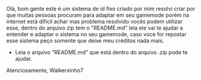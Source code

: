 Olá, bom gente este é um sistema de id fixo criado por mim resolvi criar por que muitas
pessoas procuram para adaptar em seu gamemode porém na internet está difícil achar mas
problema resolvido vocês podem utilizar esse, dentro do arquivo zip tem o "README.md"
leia ele vai te ajudar a entender e adaptar o sistema no seu gamemode, caso voce for
repostar esse sistema peço somente que deixe meu créditos nada mais.

* Leia o arquivo "README.md" que está dentro do arquivo .zip pode te ajudar.

Atenciosamente, Walkerxinho7
